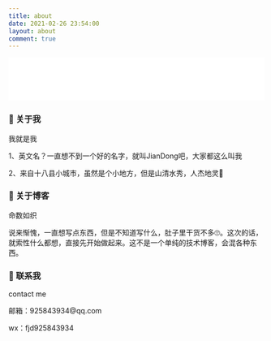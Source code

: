 ```yaml
---
title: about
date: 2021-02-26 23:54:00
layout: about
comment: true
---
```

<iframe frameborder="no" border="0" marginwidth="0" marginheight="0" width=100% height=86 src="//music.163.com/outchain/player?type=2&id=224078&auto=1&height=66"></iframe>

### 🎹 关于我
<div class='cnode'>
  <div class='content'>
    <div class='tag'>我就是我</div>
    <p>1、英文名？一直想不到一个好的名字，就叫JianDong吧，大家都这么叫我</p>
    <p>2、来自十八县小城市，虽然是个小地方，但是山清水秀，人杰地灵🤥</p>
  </div>
</div>

### 🎵 关于博客
<div class='cnode'>
  <div class='content'>
    <div class='tag'>命数如织</div>
    <p>说来惭愧，一直想写点东西，但是不知道写什么，肚子里干货不多🙄。这次的话，就索性什么都想，直接先开始做起来。这不是一个单纯的技术博客，会混各种东西。</p>
  </div>
</div>

### 📱 联系我
<div class='cnode'>
  <div class='content'>
    <div class='tag'>contact me</div>
    <p>邮箱：925843934@qq.com</p>
    <p>wx：fjd925843934</p>
  </div>
</div>

<!-- ### 📱 语录
<div class='cnode'>
  <div class='content'>
    <div class='tag'>quotations</div>
    <p class='dialogue'><span class='avatar'><img src='https://img.imgdb.cn/item/604c82e25aedab222c4e41ca.jpg' /></span><span class='quot'>假如生活还没能改变你，那你已经失败了。</span></p>
    <p class='dialogue'><span class='avatar'><img src='https://img.imgdb.cn/item/604c82e25aedab222c4e41ca.jpg' /></span><span class='quot'>世界既不黑也不白，而是一道精致的灰。</span></p>
    <p class='dialogue'><span class='avatar'><img src='https://img.imgdb.cn/item/604c83b65aedab222c4e985a.jpg' /></span><span class='quot'>真正的大师，永远都怀着一颗学徒的心。</span></p>
    <p class='dialogue'><span class='avatar'><img src='https://img.imgdb.cn/item/604c849a5aedab222c4f1561.jpg' /></span><span class='quot'>我宁愿犯错，也不愿什么都不做。</span></p>
    <p class='dialogue'><span class='avatar'><img src='https://img.imgdb.cn/item/604c85bc5aedab222c4fbb96.jpg' /></span><span class='quot'>每个人都戴着面具，我不过是自制了一副而已。</span></p>
    <p class='dialogue'><span class='avatar'><img src='https://img.imgdb.cn/item/604c89d95aedab222c51a85c.jpg' /></span><span class='quot'>只有蠢货才会犹豫不决。</span></p>
    <p class='dialogue'><span class='avatar'><img src='https://img.imgdb.cn/item/604c8d995aedab222c53497d.jpg' /></span><span class='quot'>鸿鹄之志，不在林间。</span></p>
  </div>
</div> -->